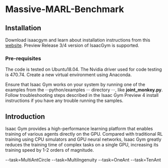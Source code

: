 # Massive-MARL-Benchmark

## Installation
Download isaacgym and learn about installation instructions from this [website](https://developer.nvidia.com/isaac-gym). Preview Release 3/4 version of IsaacGym is supported. 

### Pre-requisites
The code is tested on Ubuntu18.04. The Nvidia driver used for code testing is 470.74. Create a new virtual environment using Anaconda.

Ensure that Isaac Gym works on your system by running one of the examples from the ···python/examples 
···
directory
···, like **joint_monkey.py**. Follow troubleshooting steps described in the Isaac Gym Preview 4 install instructions if you have any trouble running the samples.

## Introduction
Isaac Gym provides a high-performance learning platform that enables training of various agents directly on the GPU. Compared with traditional RL training using CPU simulators and GPU neural networks, Isaac Gym greatly reduces the training time of complex tasks on a single GPU, increasing its training speed by 1-2 orders of magnitude.








--task=MultiAntCircle
--task=MultiIngenuity
--task=OneAnt
--task=TenAnt
